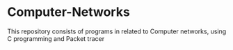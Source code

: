 # Computer-Networks
This repository consists of programs in related to Computer networks, using C programming and Packet tracer

